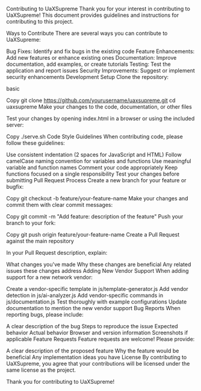 
Contributing to UaXSupreme
Thank you for your interest in contributing to UaXSupreme! This document provides guidelines and instructions for contributing to this project.

Ways to Contribute
There are several ways you can contribute to UaXSupreme:

Bug Fixes: Identify and fix bugs in the existing code
Feature Enhancements: Add new features or enhance existing ones
Documentation: Improve documentation, add examples, or create tutorials
Testing: Test the application and report issues
Security Improvements: Suggest or implement security enhancements
Development Setup
Clone the repository:

basic

Copy
git clone https://github.com/yourusername/uaxsupreme.git
cd uaxsupreme
Make your changes to the code, documentation, or other files

Test your changes by opening index.html in a browser or using the included server:


Copy
./serve.sh
Code Style Guidelines
When contributing code, please follow these guidelines:

Use consistent indentation (2 spaces for JavaScript and HTML)
Follow camelCase naming convention for variables and functions
Use meaningful variable and function names
Comment your code appropriately
Keep functions focused on a single responsibility
Test your changes before submitting
Pull Request Process
Create a new branch for your feature or bugfix:


Copy
git checkout -b feature/your-feature-name
Make your changes and commit them with clear commit messages:


Copy
git commit -m "Add feature: description of the feature"
Push your branch to your fork:


Copy
git push origin feature/your-feature-name
Create a Pull Request against the main repository

In your Pull Request description, explain:

What changes you've made
Why these changes are beneficial
Any related issues these changes address
Adding New Vendor Support
When adding support for a new network vendor:

Create a vendor-specific template in js/template-generator.js
Add vendor detection in js/ai-analyzer.js
Add vendor-specific commands in js/documentation.js
Test thoroughly with example configurations
Update documentation to mention the new vendor support
Bug Reports
When reporting bugs, please include:

A clear description of the bug
Steps to reproduce the issue
Expected behavior
Actual behavior
Browser and version information
Screenshots if applicable
Feature Requests
Feature requests are welcome! Please provide:

A clear description of the proposed feature
Why the feature would be beneficial
Any implementation ideas you have
License
By contributing to UaXSupreme, you agree that your contributions will be licensed under the same license as the project.

Thank you for contributing to UaXSupreme!
